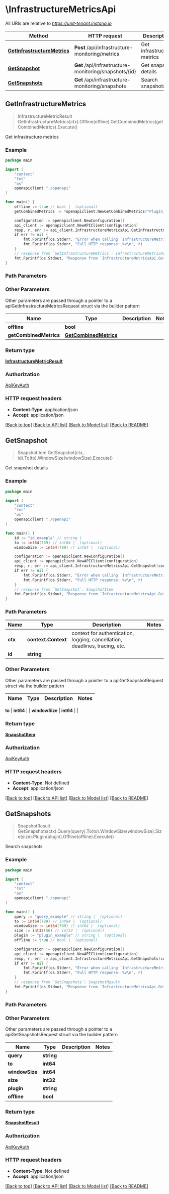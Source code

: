 # \InfrastructureMetricsApi

All URIs are relative to *https://unit-tenant.instana.io*

Method | HTTP request | Description
------------- | ------------- | -------------
[**GetInfrastructureMetrics**](InfrastructureMetricsApi.md#GetInfrastructureMetrics) | **Post** /api/infrastructure-monitoring/metrics | Get infrastructure metrics
[**GetSnapshot**](InfrastructureMetricsApi.md#GetSnapshot) | **Get** /api/infrastructure-monitoring/snapshots/{id} | Get snapshot details
[**GetSnapshots**](InfrastructureMetricsApi.md#GetSnapshots) | **Get** /api/infrastructure-monitoring/snapshots | Search snapshots



## GetInfrastructureMetrics

> InfrastructureMetricResult GetInfrastructureMetrics(ctx).Offline(offline).GetCombinedMetrics(getCombinedMetrics).Execute()

Get infrastructure metrics

### Example

```go
package main

import (
    "context"
    "fmt"
    "os"
    openapiclient "./openapi"
)

func main() {
    offline := true // bool |  (optional)
    getCombinedMetrics := *openapiclient.NewGetCombinedMetrics("Plugin_example", []string{"Metrics_example"}) // GetCombinedMetrics |  (optional)

    configuration := openapiclient.NewConfiguration()
    api_client := openapiclient.NewAPIClient(configuration)
    resp, r, err := api_client.InfrastructureMetricsApi.GetInfrastructureMetrics(context.Background()).Offline(offline).GetCombinedMetrics(getCombinedMetrics).Execute()
    if err != nil {
        fmt.Fprintf(os.Stderr, "Error when calling `InfrastructureMetricsApi.GetInfrastructureMetrics``: %v\n", err)
        fmt.Fprintf(os.Stderr, "Full HTTP response: %v\n", r)
    }
    // response from `GetInfrastructureMetrics`: InfrastructureMetricResult
    fmt.Fprintf(os.Stdout, "Response from `InfrastructureMetricsApi.GetInfrastructureMetrics`: %v\n", resp)
}
```

### Path Parameters



### Other Parameters

Other parameters are passed through a pointer to a apiGetInfrastructureMetricsRequest struct via the builder pattern


Name | Type | Description  | Notes
------------- | ------------- | ------------- | -------------
 **offline** | **bool** |  | 
 **getCombinedMetrics** | [**GetCombinedMetrics**](GetCombinedMetrics.md) |  | 

### Return type

[**InfrastructureMetricResult**](InfrastructureMetricResult.md)

### Authorization

[ApiKeyAuth](../README.md#ApiKeyAuth)

### HTTP request headers

- **Content-Type**: application/json
- **Accept**: application/json

[[Back to top]](#) [[Back to API list]](../README.md#documentation-for-api-endpoints)
[[Back to Model list]](../README.md#documentation-for-models)
[[Back to README]](../README.md)


## GetSnapshot

> SnapshotItem GetSnapshot(ctx, id).To(to).WindowSize(windowSize).Execute()

Get snapshot details

### Example

```go
package main

import (
    "context"
    "fmt"
    "os"
    openapiclient "./openapi"
)

func main() {
    id := "id_example" // string | 
    to := int64(789) // int64 |  (optional)
    windowSize := int64(789) // int64 |  (optional)

    configuration := openapiclient.NewConfiguration()
    api_client := openapiclient.NewAPIClient(configuration)
    resp, r, err := api_client.InfrastructureMetricsApi.GetSnapshot(context.Background(), id).To(to).WindowSize(windowSize).Execute()
    if err != nil {
        fmt.Fprintf(os.Stderr, "Error when calling `InfrastructureMetricsApi.GetSnapshot``: %v\n", err)
        fmt.Fprintf(os.Stderr, "Full HTTP response: %v\n", r)
    }
    // response from `GetSnapshot`: SnapshotItem
    fmt.Fprintf(os.Stdout, "Response from `InfrastructureMetricsApi.GetSnapshot`: %v\n", resp)
}
```

### Path Parameters


Name | Type | Description  | Notes
------------- | ------------- | ------------- | -------------
**ctx** | **context.Context** | context for authentication, logging, cancellation, deadlines, tracing, etc.
**id** | **string** |  | 

### Other Parameters

Other parameters are passed through a pointer to a apiGetSnapshotRequest struct via the builder pattern


Name | Type | Description  | Notes
------------- | ------------- | ------------- | -------------

 **to** | **int64** |  | 
 **windowSize** | **int64** |  | 

### Return type

[**SnapshotItem**](SnapshotItem.md)

### Authorization

[ApiKeyAuth](../README.md#ApiKeyAuth)

### HTTP request headers

- **Content-Type**: Not defined
- **Accept**: application/json

[[Back to top]](#) [[Back to API list]](../README.md#documentation-for-api-endpoints)
[[Back to Model list]](../README.md#documentation-for-models)
[[Back to README]](../README.md)


## GetSnapshots

> SnapshotResult GetSnapshots(ctx).Query(query).To(to).WindowSize(windowSize).Size(size).Plugin(plugin).Offline(offline).Execute()

Search snapshots

### Example

```go
package main

import (
    "context"
    "fmt"
    "os"
    openapiclient "./openapi"
)

func main() {
    query := "query_example" // string |  (optional)
    to := int64(789) // int64 |  (optional)
    windowSize := int64(789) // int64 |  (optional)
    size := int32(56) // int32 |  (optional)
    plugin := "plugin_example" // string |  (optional)
    offline := true // bool |  (optional)

    configuration := openapiclient.NewConfiguration()
    api_client := openapiclient.NewAPIClient(configuration)
    resp, r, err := api_client.InfrastructureMetricsApi.GetSnapshots(context.Background()).Query(query).To(to).WindowSize(windowSize).Size(size).Plugin(plugin).Offline(offline).Execute()
    if err != nil {
        fmt.Fprintf(os.Stderr, "Error when calling `InfrastructureMetricsApi.GetSnapshots``: %v\n", err)
        fmt.Fprintf(os.Stderr, "Full HTTP response: %v\n", r)
    }
    // response from `GetSnapshots`: SnapshotResult
    fmt.Fprintf(os.Stdout, "Response from `InfrastructureMetricsApi.GetSnapshots`: %v\n", resp)
}
```

### Path Parameters



### Other Parameters

Other parameters are passed through a pointer to a apiGetSnapshotsRequest struct via the builder pattern


Name | Type | Description  | Notes
------------- | ------------- | ------------- | -------------
 **query** | **string** |  | 
 **to** | **int64** |  | 
 **windowSize** | **int64** |  | 
 **size** | **int32** |  | 
 **plugin** | **string** |  | 
 **offline** | **bool** |  | 

### Return type

[**SnapshotResult**](SnapshotResult.md)

### Authorization

[ApiKeyAuth](../README.md#ApiKeyAuth)

### HTTP request headers

- **Content-Type**: Not defined
- **Accept**: application/json

[[Back to top]](#) [[Back to API list]](../README.md#documentation-for-api-endpoints)
[[Back to Model list]](../README.md#documentation-for-models)
[[Back to README]](../README.md)

